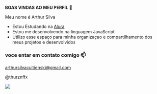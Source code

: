 **BOAS VINDAS AO MEU PERFIL** 💙

Meu nome é Arthur Silva

- Estou Estudando na [Alura](https.//www.alura.com.br)
- Estou me desenvolvendo na linguagem JavaScript
- Utilizo esse espaço para minha organizaçao e compartilhamento dos meus projetos e desenvolvidos

### **voce entar em contato comigo** 📫

arthursilvacultienski@gmail.com 

@thurznffx

![](https://media1.tenor.com/m/LO5LF4ge6jgAAAAC/teq-ultimate-gohan-teen-gohan.gif)



